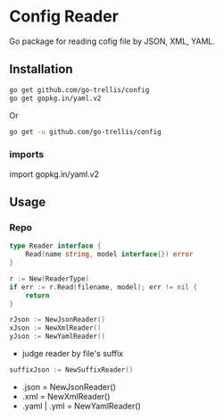 # Config Reader

Go package for reading cofig file by JSON, XML, YAML.

## Installation

```bash
go get github.com/go-trellis/config
go get gopkg.in/yaml.v2
```

Or 

```bash
go get -u github.com/go-trellis/config
```

### imports

import gopkg.in/yaml.v2

## Usage

### Repo

```go
type Reader interface {
	Read(name string, model interface{}) error
}
```

```go
r := New(ReaderType)
if err := r.Read(filename, model); err != nil {
	return
}

rJson := NewJsonReader()
xJson := NewXmlReader()
yJson := NewYamlReader()
```

* judge reader by file's suffix

```go
suffixJson := NewSuffixReader()
```

* .json = NewJsonReader()
* .xml = NewXmlReader()
* .yaml | .yml = NewYamlReader()
